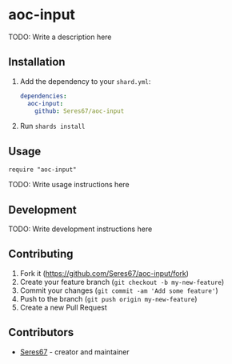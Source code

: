 # aoc-input

TODO: Write a description here

## Installation

1. Add the dependency to your `shard.yml`:

   ```yaml
   dependencies:
     aoc-input:
       github: Seres67/aoc-input
   ```

2. Run `shards install`

## Usage

```crystal
require "aoc-input"
```

TODO: Write usage instructions here

## Development

TODO: Write development instructions here

## Contributing

1. Fork it (<https://github.com/Seres67/aoc-input/fork>)
2. Create your feature branch (`git checkout -b my-new-feature`)
3. Commit your changes (`git commit -am 'Add some feature'`)
4. Push to the branch (`git push origin my-new-feature`)
5. Create a new Pull Request

## Contributors

- [Seres67](https://github.com/Seres67) - creator and maintainer
